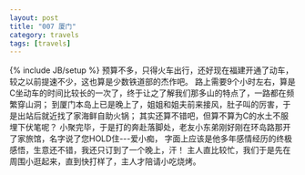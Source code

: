 ```yaml
---
layout: post
title: "007 厦门"
category: travels 
tags: [travels]
---
```

{% include JB/setup %}
预算不多，只得火车出行，还好现在福建开通了动车，较之以前提速不少，这也算是少数铁道部的杰作吧。
路上需要9个小时左右，算是C坐动车的时间比较长的一次了，终于让之了解我们那多山的特点了，一路都在频繁穿山洞；
到厦门本岛上已是晚上了，姐姐和姐夫前来接风，肚子叫的厉害，于是出站后就近找了家海鲜自助火锅；
其实还算不错吧，但算不算为C的水土不服埋下伏笔呢？
小聚完毕，于是打的奔赴落脚处，老友小东弟刚好刚在环岛路那开了家旅馆，名字说了您HOLD住---爱小痴，
字面上应该是他多年感情经历的终极感悟，生意还不错，我还只订到了一个晚上，汗！
主人直比较忙，我们于是先在周围小逛起来，直到快打样了，主人才陪请小吃烧烤。

